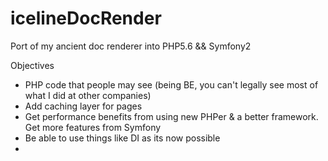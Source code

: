 # icelineDocRender
Port of my ancient doc renderer into PHP5.6 &amp;&amp; Symfony2  

Objectives
* PHP code that people may see (being BE, you can't legally see most of what I did at other companies) 
* Add caching layer for pages
* Get performance benefits from using new PHPer & a better framework.  Get more features from Symfony 
* Be able to use things like DI as its now possible 
* 
